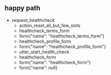 ## happy path
* request_healthcheck
    - action_reset_all_but_few_slots
    - healthcheck_terms_form
    - form{"name": "healthcheck_terms_form"}
    - healthcheck_profile_form
    - form{"name": "healthcheck_profile_form"}
    - utter_start_health_check
    - healthcheck_form
    - form{"name": "healthcheck_form"}
    - form{"name": null}

